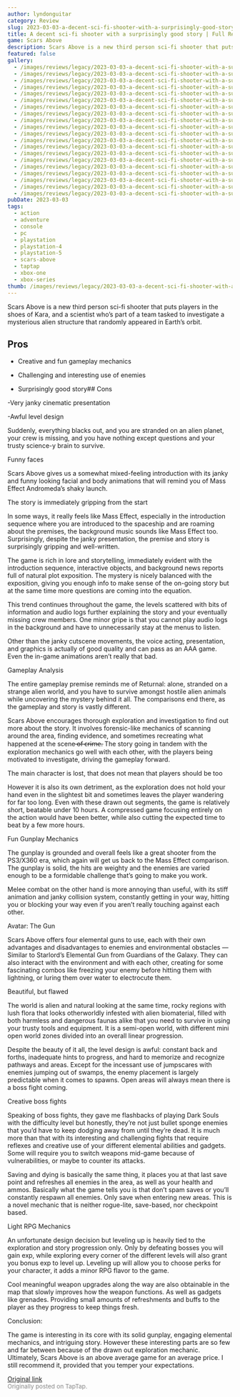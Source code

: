 ```yaml
---
author: lyndonguitar
category: Review
slug: 2023-03-03-a-decent-sci-fi-shooter-with-a-surprisingly-good-story-full-review-scars-above
title: A decent sci-fi shooter with a surprisingly good story | Full Review - Scars Above
game: Scars Above
description: Scars Above is a new third person sci-fi shooter that puts players in the shoes of Kara, and a scientist who’s part of a team tasked to investigate a mysterious alien structure that randomly appeared in Earth’s orbit.
featured: false
gallery:
  - /images/reviews/legacy/2023-03-03-a-decent-sci-fi-shooter-with-a-surprisingly-good-story--full-review---scars-above-0.avif
  - /images/reviews/legacy/2023-03-03-a-decent-sci-fi-shooter-with-a-surprisingly-good-story--full-review---scars-above-1.avif
  - /images/reviews/legacy/2023-03-03-a-decent-sci-fi-shooter-with-a-surprisingly-good-story--full-review---scars-above-2.avif
  - /images/reviews/legacy/2023-03-03-a-decent-sci-fi-shooter-with-a-surprisingly-good-story--full-review---scars-above-3.avif
  - /images/reviews/legacy/2023-03-03-a-decent-sci-fi-shooter-with-a-surprisingly-good-story--full-review---scars-above-4.avif
  - /images/reviews/legacy/2023-03-03-a-decent-sci-fi-shooter-with-a-surprisingly-good-story--full-review---scars-above-5.avif
  - /images/reviews/legacy/2023-03-03-a-decent-sci-fi-shooter-with-a-surprisingly-good-story--full-review---scars-above-6.avif
  - /images/reviews/legacy/2023-03-03-a-decent-sci-fi-shooter-with-a-surprisingly-good-story--full-review---scars-above-7.avif
  - /images/reviews/legacy/2023-03-03-a-decent-sci-fi-shooter-with-a-surprisingly-good-story--full-review---scars-above-8.avif
  - /images/reviews/legacy/2023-03-03-a-decent-sci-fi-shooter-with-a-surprisingly-good-story--full-review---scars-above-9.avif
  - /images/reviews/legacy/2023-03-03-a-decent-sci-fi-shooter-with-a-surprisingly-good-story--full-review---scars-above-10.avif
  - /images/reviews/legacy/2023-03-03-a-decent-sci-fi-shooter-with-a-surprisingly-good-story--full-review---scars-above-11.avif
  - /images/reviews/legacy/2023-03-03-a-decent-sci-fi-shooter-with-a-surprisingly-good-story--full-review---scars-above-12.avif
  - /images/reviews/legacy/2023-03-03-a-decent-sci-fi-shooter-with-a-surprisingly-good-story--full-review---scars-above-13.avif
  - /images/reviews/legacy/2023-03-03-a-decent-sci-fi-shooter-with-a-surprisingly-good-story--full-review---scars-above-14.avif
  - /images/reviews/legacy/2023-03-03-a-decent-sci-fi-shooter-with-a-surprisingly-good-story--full-review---scars-above-15.avif
  - /images/reviews/legacy/2023-03-03-a-decent-sci-fi-shooter-with-a-surprisingly-good-story--full-review---scars-above-16.avif
  - /images/reviews/legacy/2023-03-03-a-decent-sci-fi-shooter-with-a-surprisingly-good-story--full-review---scars-above-17.avif
  - /images/reviews/legacy/2023-03-03-a-decent-sci-fi-shooter-with-a-surprisingly-good-story--full-review---scars-above-18.avif
  - /images/reviews/legacy/2023-03-03-a-decent-sci-fi-shooter-with-a-surprisingly-good-story--full-review---scars-above-19.avif
pubDate: 2023-03-03
tags:
  - action
  - adventure
  - console
  - pc
  - playstation
  - playstation-4
  - playstation-5
  - scars-above
  - taptap
  - xbox-one
  - xbox-series
thumb: /images/reviews/legacy/2023-03-03-a-decent-sci-fi-shooter-with-a-surprisingly-good-story--full-review---scars-above-0.avif
---
```


Scars Above is a new third person sci-fi shooter that puts players in the shoes of Kara, and a scientist who’s part of a team tasked to investigate a mysterious alien structure that randomly appeared in Earth’s orbit.




## Pros



- Creative and fun gameplay mechanics


- Challenging and interesting use of enemies


- Surprisingly good story## Cons


-Very janky cinematic presentation

-Awful level design

Suddenly, everything blacks out, and you are stranded on an alien planet, your crew is missing, and you have nothing except questions and your trusty science-y brain to survive.

Funny faces

Scars Above gives us a somewhat mixed-feeling introduction with its janky and funny looking facial and body animations that will remind you of Mass Effect Andromeda’s shaky launch.

The story is immediately gripping from the start

In some ways, it really feels like Mass Effect, especially in the introduction sequence where you are introduced to the spaceship and are roaming about the premises, the background music sounds like Mass Effect too. Surprisingly, despite the janky presentation, the premise and story is surprisingly gripping and well-written.

The game is rich in lore and storytelling, immediately evident with the introduction sequence, interactive objects, and background news reports full of natural plot exposition. The mystery is nicely balanced with the exposition, giving you enough info to make sense of the on-going story but at the same time more questions are coming into the equation.

This trend continues throughout the game, the levels scattered with bits of information and audio logs further explaining the story and your eventually missing crew members. One minor gripe is that you cannot play audio logs in the background and have to unnecessarily stay at the menus to listen.

Other than the janky cutscene movements, the voice acting, presentation, and graphics is actually of good quality and can pass as an AAA game. Even the in-game animations aren’t really that bad.

Gameplay Analysis

The entire gameplay premise reminds me of Returnal: alone, stranded on a strange alien world, and you have to survive amongst hostile alien animals while uncovering the mystery behind it all. The comparisons end there, as the gameplay and story is vastly different.

Scars Above encourages thorough exploration and investigation to find out more about the story. It involves forensic-like mechanics of scanning around the area, finding evidence, and sometimes recreating what happened at the scene  ̶o̶f̶ ̶c̶r̶i̶m̶e̶.  The story going in tandem with the exploration mechanics go well with each other, with the players being motivated to investigate, driving the gameplay forward.

The main character is lost, that does not mean that players should be too

However it is also its own detriment, as the exploration does not hold your hand even in the slightest bit and sometimes leaves the player wandering for far too long. Even with these drawn out segments, the game is relatively short, beatable under 10 hours. A compressed game focusing entirely on the action would have been better, while also cutting the expected time to beat by a few more hours.

Fun Gunplay Mechanics

The gunplay is grounded and overall feels like a great shooter from the PS3/X360 era, which again will get us back to the Mass Effect comparison. The gunplay is solid, the hits are weighty and the enemies are varied enough to be a formidable challenge that’s going to make you work.

Melee combat on the other hand is more annoying than useful, with its stiff animation and janky collision system, constantly getting in your way, hitting you or blocking your way even if you aren’t really touching against each other.

Avatar: The Gun

Scars Above offers four elemental guns to use, each with their own advantages and disadvantages to enemies and environmental obstacles — Similar to Starlord’s Elemental Gun from Guardians of the Galaxy. They can also interact with the environment and with each other, creating for some fascinating combos like freezing your enemy before hitting them with lightning, or luring them over water to electrocute them.

Beautiful, but flawed

The world is alien and natural looking at the same time, rocky regions with lush flora that looks otherworldly infested with alien biomaterial, filled with both harmless and dangerous faunas alike that you need to survive in using your trusty tools and equipment. It is a semi-open world, with different mini open world zones divided into an overall linear progression.

Despite the beauty of it all, the level design is awful: constant back and forths, inadequate hints to progress, and hard to memorize and recognize pathways and areas. Except for the incessant use of jumpscares with enemies jumping out of swamps, the enemy placement is largely predictable when it comes to spawns. Open areas will always mean there is a boss fight coming.

Creative boss fights

Speaking of boss fights, they gave me flashbacks of playing Dark Souls with the difficulty level but honestly, they’re not just bullet sponge enemies that you’d have to keep dodging away from until they’re dead. It is much more than that with its interesting and challenging fights that require reflexes and creative use of your different elemental abilities and gadgets. Some will require you to switch weapons mid-game because of vulnerabilities, or maybe to counter its attacks.

Saving and dying is basically the same thing, it places you at that last save point and refreshes all enemies in the area, as well as your health and ammos. Basically what the game tells you is that don’t spam saves or you’ll constantly respawn all enemies. Only save when entering new areas. This is a novel mechanic that is neither rogue-lite, save-based, nor checkpoint based.

Light RPG Mechanics

An unfortunate design decision but leveling up is heavily tied to the exploration and story progression only. Only by defeating bosses you will gain exp, while exploring every corner of the different levels will also grant you bonus exp to level up. Leveling up will allow you to choose perks for your character, it adds a minor RPG flavor to the game.

Cool meaningful weapon upgrades along the way are also obtainable in the map that slowly improves how the weapon functions. As well as gadgets like grenades. Providing small amounts of refreshments and buffs to the player as they progress to keep things fresh.

Conclusion:

The game is interesting in its core with its solid gunplay, engaging elemental mechanics, and intriguing story. However these interesting parts are so few and far between because of the drawn out exploration mechanic. Ultimately, Scars Above is an above average game for an average price. I still recommend it, provided that you temper your expectations.

[Original link](https://www.taptap.io/post/4695111)<br><span style="font-size: 0.95em; color: #888;">Originally posted on TapTap.</span>